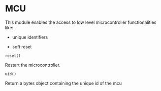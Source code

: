 # MCU

This module enables the access to low level microcontroller functionalities like:


* unique identifiers


* soft reset


`reset()`

Restart the microcontroller.


`uid()`

Return a bytes object containing the unique id of the mcu
<!--stackedit_data:
eyJoaXN0b3J5IjpbLTEzMDg3NDc4MDBdfQ==
-->